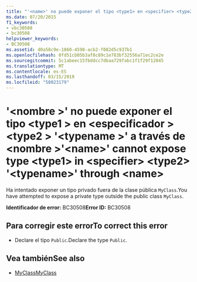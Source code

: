 ```yaml
---
title: "'<name>' no puede exponer el tipo <type1> en <specifier> <type2> '<typename>' a través de <name>"
ms.date: 07/20/2015
f1_keywords:
- vbc30508
- bc30508
helpviewer_keywords:
- BC30508
ms.assetid: d0a58c9e-1860-4598-acb2-f082d5c937b1
ms.openlocfilehash: 0fd51cb05b3af8c89c1e783bf32556a71ec2ce2e
ms.sourcegitcommit: 5c1abeec15fbddcc7dbaa729fabc1f1f29f12045
ms.translationtype: MT
ms.contentlocale: es-ES
ms.lasthandoff: 03/15/2019
ms.locfileid: "58023179"
---
```

# <a name="name-cannot-expose-type-type1-in-specifier-type2-typename-through-name"></a><span data-ttu-id="dd61b-102">'\<nombre >' no puede exponer el tipo \<type1 > en \<especificador > \<type2 > '\<typename >' a través de \<nombre ></span><span class="sxs-lookup"><span data-stu-id="dd61b-102">'\<name>' cannot expose type \<type1> in \<specifier> \<type2> '\<typename>' through \<name></span></span>
<span data-ttu-id="dd61b-103">Ha intentado exponer un tipo privado fuera de la clase pública `MyClass`.</span><span class="sxs-lookup"><span data-stu-id="dd61b-103">You have attempted to expose a private type outside the public class `MyClass`.</span></span>  
  
 <span data-ttu-id="dd61b-104">**Identificador de error:** BC30508</span><span class="sxs-lookup"><span data-stu-id="dd61b-104">**Error ID:** BC30508</span></span>  
  
## <a name="to-correct-this-error"></a><span data-ttu-id="dd61b-105">Para corregir este error</span><span class="sxs-lookup"><span data-stu-id="dd61b-105">To correct this error</span></span>  
  
-   <span data-ttu-id="dd61b-106">Declare el tipo `Public`.</span><span class="sxs-lookup"><span data-stu-id="dd61b-106">Declare the type `Public`.</span></span>  
  
## <a name="see-also"></a><span data-ttu-id="dd61b-107">Vea también</span><span class="sxs-lookup"><span data-stu-id="dd61b-107">See also</span></span>

- [<span data-ttu-id="dd61b-108">MyClass</span><span class="sxs-lookup"><span data-stu-id="dd61b-108">MyClass</span></span>](~/docs/visual-basic/programming-guide/program-structure/me-my-mybase-and-myclass.md#myclass)

